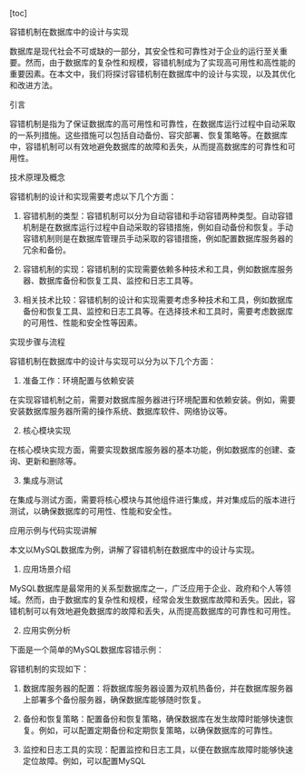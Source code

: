 
[toc]                    
                
                
容错机制在数据库中的设计与实现

数据库是现代社会不可或缺的一部分，其安全性和可靠性对于企业的运行至关重要。然而，由于数据库的复杂性和规模，容错机制成为了实现高可用性和高性能的重要因素。在本文中，我们将探讨容错机制在数据库中的设计与实现，以及其优化和改进方法。

引言

容错机制是指为了保证数据库的高可用性和可靠性，在数据库运行过程中自动采取的一系列措施。这些措施可以包括自动备份、容灾部署、恢复策略等。在数据库中，容错机制可以有效地避免数据库的故障和丢失，从而提高数据库的可靠性和可用性。

技术原理及概念

容错机制的设计和实现需要考虑以下几个方面：

1. 容错机制的类型：容错机制可以分为自动容错和手动容错两种类型。自动容错机制是在数据库运行过程中自动采取的容错措施，例如自动备份和恢复。手动容错机制则是在数据库管理员手动采取的容错措施，例如配置数据库服务器的冗余和备份。

2. 容错机制的实现：容错机制的实现需要依赖多种技术和工具，例如数据库服务器、数据库备份和恢复工具、监控和日志工具等。

3. 相关技术比较：容错机制的设计和实现需要考虑多种技术和工具，例如数据库备份和恢复工具、监控和日志工具等。在选择技术和工具时，需要考虑数据库的可用性、性能和安全性等因素。

实现步骤与流程

容错机制在数据库中的设计与实现可以分为以下几个方面：

1. 准备工作：环境配置与依赖安装

在实现容错机制之前，需要对数据库服务器进行环境配置和依赖安装。例如，需要安装数据库服务器所需的操作系统、数据库软件、网络协议等。

2. 核心模块实现

在核心模块实现方面，需要实现数据库服务器的基本功能，例如数据库的创建、查询、更新和删除等。

3. 集成与测试

在集成与测试方面，需要将核心模块与其他组件进行集成，并对集成后的版本进行测试，以确保数据库的可用性、性能和安全性。

应用示例与代码实现讲解

本文以MySQL数据库为例，讲解了容错机制在数据库中的设计与实现。

1. 应用场景介绍

MySQL数据库是最常用的关系型数据库之一，广泛应用于企业、政府和个人等领域。然而，由于数据库的复杂性和规模，经常会发生数据库故障和丢失。因此，容错机制可以有效地避免数据库的故障和丢失，从而提高数据库的可靠性和可用性。

2. 应用实例分析

下面是一个简单的MySQL数据库容错示例：

容错机制的实现如下：

1. 数据库服务器的配置：将数据库服务器设置为双机热备份，并在数据库服务器上部署多个备份服务器，确保数据库能够随时恢复。

2. 备份和恢复策略：配置备份和恢复策略，确保数据库在发生故障时能够快速恢复。例如，可以配置定期备份和定期恢复策略，以确保数据库的可靠性。

3. 监控和日志工具的实现：配置监控和日志工具，以便在数据库故障时能够快速定位故障。例如，可以配置MySQL

